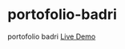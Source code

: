 # portofolio-badri
portofolio badri
    <a href="https://ahmadbadri25.github.io/portofolio-badri/">Live Demo</a>
